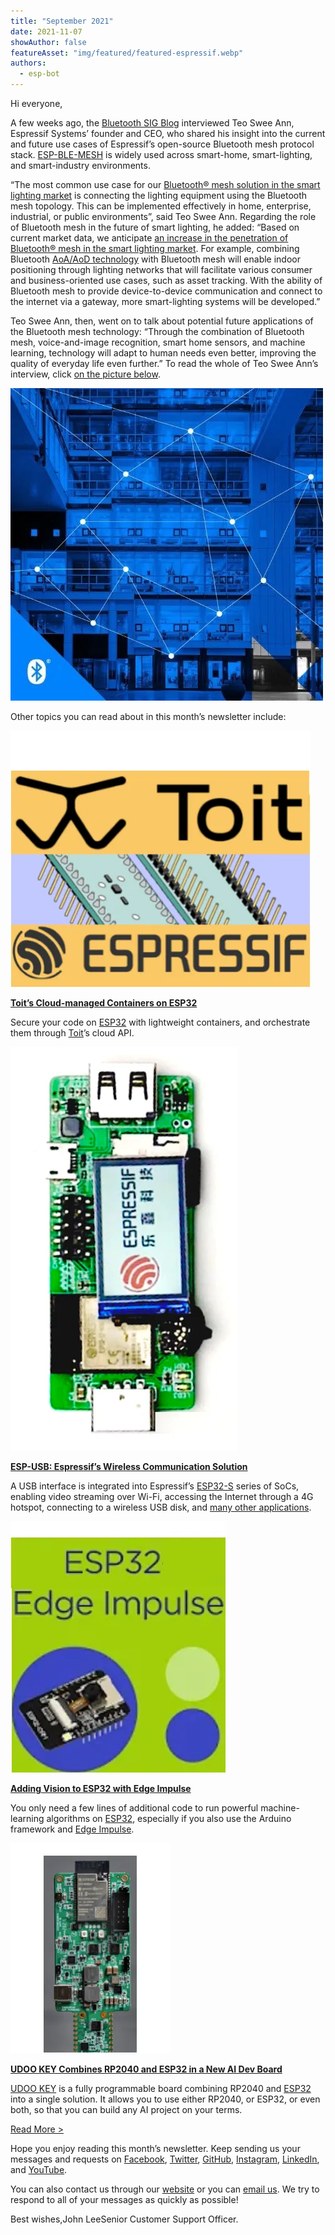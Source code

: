 ```yaml
---
title: "September 2021"
date: 2021-11-07
showAuthor: false
featureAsset: "img/featured/featured-espressif.webp"
authors:
  - esp-bot
---
```

Hi everyone,

A few weeks ago, the [Bluetooth SIG Blog](https://www.bluetooth.com/blog/how-espressif-built-a-bluetooth-mesh-to-unlock-the-infinite-potential-of-the-iot/) interviewed Teo Swee Ann, Espressif Systems’ founder and CEO, who shared his insight into the current and future use cases of Espressif’s open-source Bluetooth mesh protocol stack. [ESP-BLE-MESH](https://www.espressif.com/en/products/sdks/esp-idf/esp-ble-mesh) is widely used across smart-home, smart-lighting, and smart-industry environments.

“The most common use case for our [Bluetooth® mesh solution in the smart lighting market](https://www.bluetooth.com/learn-about-bluetooth/use-cases/lighting-control/?utm_campaign=connected-lightings&utm_source=internal&utm_medium=blog&utm_content=how-espressif-leverages-bluetooth-mesh-to-unlock-the-infinite-potential-of-the-iot) is connecting the lighting equipment using the Bluetooth mesh topology. This can be implemented effectively in home, enterprise, industrial, or public environments”, said Teo Swee Ann. Regarding the role of Bluetooth mesh in the future of smart lighting, he added: “Based on current market data, we anticipate [an increase in the penetration of Bluetooth® mesh in the smart lighting market](https://www.bluetooth.com/blog/why-bluetooth-technology-is-lighting-the-way/). For example, combining Bluetooth [AoA/AoD technology](https://www.bluetooth.com/learn-about-bluetooth/recent-enhancements/direction-finding/) with Bluetooth mesh will enable indoor positioning through lighting networks that will facilitate various consumer and business-oriented use cases, such as asset tracking. With the ability of Bluetooth mesh to provide device-to-device communication and connect to the internet via a gateway, more smart-lighting systems will be developed.”

Teo Swee Ann, then, went on to talk about potential future applications of the Bluetooth mesh technology: “Through the combination of Bluetooth mesh, voice-and-image recognition, smart home sensors, and machine learning, technology will adapt to human needs even better, improving the quality of everyday life even further.” To read the whole of Teo Swee Ann’s interview, click [on the picture below](https://www.espressif.com/en/news/how-espressif-built-a-bluetooth-mesh-to-unlock-the-infinite-potential-of-the-iot).

![](img/september-1.webp)

Other topics you can read about in this month’s newsletter include:

![](img/september-2.webp)

[__Toit’s Cloud-managed Containers on ESP32__ ](https://www.espressif.com/en/news/ESP_Toit)

Secure your code on [ESP32](https://www.espressif.com/en/products/socs/esp32) with lightweight containers, and orchestrate them through [Toit](https://toit.io/)’s cloud API.

![](img/september-3.webp)

[__ESP-USB: Espressif’s Wireless Communication Solution__ ](https://www.espressif.com/en/news/ESP-USB)

A USB interface is integrated into Espressif’s [ESP32-S](https://www.espressif.com/en/products/socs/esp32-s2) series of SoCs, enabling video streaming over Wi-Fi, accessing the Internet through a 4G hotspot, connecting to a wireless USB disk, and [many other applications](https://www.youtube.com/watch?v=RQOhrgRd7N8&t=25s).

![](img/september-4.webp)

[__Adding Vision to ESP32 with Edge Impulse__ ](https://www.espressif.com/en/news/ESP32_EdgeImpulse)

You only need a few lines of additional code to run powerful machine-learning algorithms on [ESP32](https://www.espressif.com/en/products/socs/esp32), especially if you also use the Arduino framework and [Edge Impulse](https://www.edgeimpulse.com/blog/add-sight-to-your-esp32).

![](img/september-5.webp)

[__UDOO KEY Combines RP2040 and ESP32 in a New AI Dev Board__ ](https://www.espressif.com/en/news/UDOO_KEY)

[UDOO KEY](https://udoo.org/udookey/#) is a fully programmable board combining RP2040 and [ESP32](https://www.espressif.com/en/products/socs/esp32) into a single solution. It allows you to use either RP2040, or ESP32, or even both, so that you can build any AI project on your terms.

[Read More >](https://www.espressif.com/en/company/newsroom/news)

Hope you enjoy reading this month’s newsletter. Keep sending us your messages and requests on [Facebook](https://www.facebook.com/espressif), [Twitter](https://twitter.com/EspressifSystem), [GitHub](https://github.com/espressif), [Instagram](https://www.instagram.com/espressif_systems_official/), [LinkedIn](https://www.linkedin.com/company/espressif-systems/), and [YouTube](https://www.youtube.com/c/EspressifSystems).

You can also contact us through our [website](https://www.espressif.com/en/contact-us/sales-questions) or you can [email us](mailto:newsletter@espressif.com). We try to respond to all of your messages as quickly as possible!

Best wishes,John LeeSenior Customer Support Officer.
